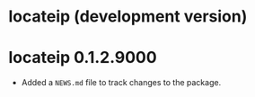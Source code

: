 # locateip (development version)

# locateip 0.1.2.9000

* Added a `NEWS.md` file to track changes to the package.

